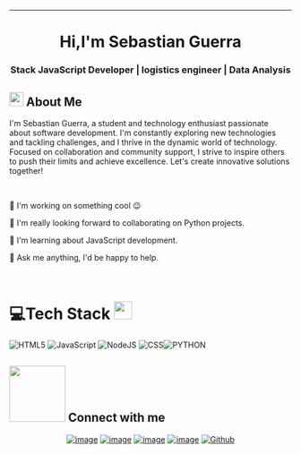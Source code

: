 <p align="center">
</p>
<hr>
<h1 align="center">Hi,I'm Sebastian Guerra</h1>
<h3 align="center">Stack JavaScript Developer | logistics engineer | Data Analysis </h3>

<p align="center" >
 </p>

## <img src="https://c.tenor.com/NCRHhqkXrJYAAAAi/programmers-go-internet.gif" width="25">  <b>About Me</b>
I'm Sebastian Guerra, a student and technology enthusiast passionate about software development. I'm constantly exploring new technologies and tackling challenges, and I thrive in the dynamic world of technology. Focused on collaboration and community support, I strive to inspire others to push their limits and achieve excellence. Let's create innovative solutions together!

<br>

🔭 I'm working on something cool 😉

👯 I'm really looking forward to collaborating on Python projects.

🌱 I'm learning about JavaScript development.

💬 Ask me anything, I'd be happy to help.
<br>
 
<br>
</p>
</p>

# 💻Tech Stack <img src = "https://media2.giphy.com/media/QssGEmpkyEOhBCb7e1/giphy.gif?cid=ecf05e47a0n3gi1bfqntqmob8g9aid1oyj2wr3ds3mg700bl&rid=giphy.gif" width = 32px> 
![HTML5](https://img.shields.io/badge/html5-%23E34F26.svg?style=for-the-badge&logo=html5&logoColor=white) ![JavaScript](https://img.shields.io/badge/javascript-%23323330.svg?style=for-the-badge&logo=javascript&logoColor=%23F7DF1E) ![NodeJS](https://img.shields.io/badge/node.js-6DA55F?style=for-the-badge&logo=node.js&logoColor=white) ![CSS](https://img.shields.io/badge/-CSS-d1a01f?style=for-the-badge&logo=css3&logoColor=d1a01f&labelColor=282828)![PYTHON](https://img.shields.io/badge/-Python-98b982?style=for-the-badge&logo=python&logoColor=98b982&labelColor=282828)
<p>
<div align="center">
 
</div>
</p>


## <picture> <img src="https://github.com/7oSkaaa/7oSkaaa/blob/main/Images/Connect-with-me.gif?raw=true" width="100px"> </picture> Connect with me
<div align="center">

[![image](https://img.shields.io/badge/LinkedIn-0077B5?style=for-the-badge&logo=linkedin&logoColor=white)](https://www.linkedin.com/in/sebastian-guerra-281717318)
[![image](https://img.shields.io/badge/Instagram-E4405F?style=for-the-badge&logo=instagram&logoColor=white)](https://www.instagram.com/brantlauro/)
[![image](https://img.shields.io/badge/Twitter-1DA1F2?style=for-the-badge&logo=twitter&logoColor=white)](https://twitter.com/brantlauro)
[![image](https://img.shields.io/badge/Gmail-D14836?style=for-the-badge&logo=gmail&logoColor=white)](mailto:produtor.brantlauro@gmail.com)
<a href="https://github.com/FedericoComoglio" target="_blank"><img alt="Github" src="https://img.shields.io/badge/GitHub-%2312100E.svg?&style=flat-square&logo=Github&logoColor=white" /></a> 

 
 </p>
  
</div>
</p>
